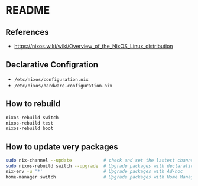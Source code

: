 # README

## References

- <https://nixos.wiki/wiki/Overview_of_the_NixOS_Linux_distribution>

## Declarative Configration

- `/etc/nixos/configuration.nix`
- `/etc/nixos/hardware-configuration.nix`

## How to rebuild

```bash
nixos-rebuild switch
nixos-rebuild test
nixos-rebuild boot
```
## How to update very packages

```bash
sudo nix-channel --update            # check and set the lastest channel
sudo nixos-rebuild switch --upgrade  # Upgrade packages with declarative/NixOS
nix-env -u '*'                       # Upgrade packages with Ad-hoc
home-manager switch                  # Upgrade packages with Home Manager
```
